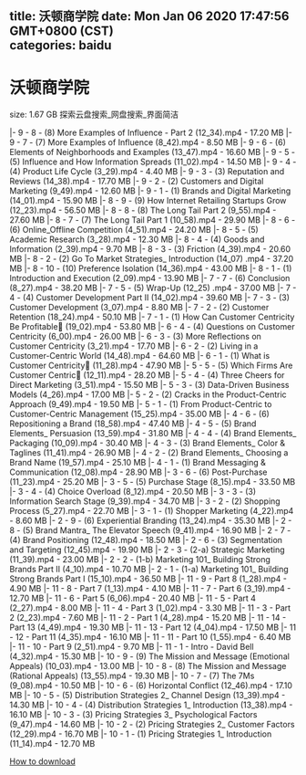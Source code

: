 
title: 沃顿商学院
date: Mon Jan 06 2020 17:47:56 GMT+0800 (CST)    
categories: baidu
---

# 沃顿商学院
size: 1.67 GB
 探索云盘搜索_网盘搜索_界面简洁
 
|- 9 - 8 - (8) More Examples of Influence - Part 2 (12_34).mp4 - 17.20 MB
|- 9 - 7 - (7) More Examples of Influence (8_42).mp4 - 8.50 MB
|- 9 - 6 - (6) Elements of Neighborhoods and Examples (13_47).mp4 - 16.60 MB
|- 9 - 5 - (5)  Influence and How Information Spreads (11_02).mp4 - 14.50 MB
|- 9 - 4 - (4) Product Life Cycle (3_29).mp4 - 4.40 MB
|- 9 - 3 - (3) Reputation and Reviews (14_38).mp4 - 17.70 MB
|- 9 - 2 - (2) Customers and Digital Marketing (9_49).mp4 - 12.60 MB
|- 9 - 1 - (1) Brands and Digital Marketing (14_01).mp4 - 15.90 MB
|- 8 - 9 - (9) How Internet Retailing Startups Grow (12_23).mp4 - 56.50 MB
|- 8 - 8 - (8) The Long Tail Part 2 (9_55).mp4 - 27.60 MB
|- 8 - 7 - (7) The Long Tail Part 1 (10_58).mp4 - 29.90 MB
|- 8 - 6 - (6) Online_Offline Competition (4_51).mp4 - 24.20 MB
|- 8 - 5 - (5) Academic Research (3_28).mp4 - 12.30 MB
|- 8 - 4 - (4) Goods and Information (2_39).mp4 - 9.70 MB
|- 8 - 3 - (3) Friction (4_39).mp4 - 20.60 MB
|- 8 - 2 - (2) Go To Market Strategies_ Introduction (14_07) .mp4 - 37.20 MB
|- 8 - 10 - (10) Preference Isolation (14_36).mp4 - 43.00 MB
|- 8 - 1 - (1) Introduction and Execution (2_09).mp4 - 13.90 MB
|- 7 - 7 - (6) Conclusion (8_27).mp4 - 38.20 MB
|- 7 - 5 - (5) Wrap-Up (12_25) .mp4 - 37.00 MB
|- 7 - 4 - (4) Customer Development Part II (14_02).mp4 - 39.60 MB
|- 7 - 3 - (3) Customer Development (3_07).mp4 - 8.80 MB
|- 7 - 2 - (2) Customer Retention (18_24).mp4 - 50.10 MB
|- 7 - 1 - (1) How Can Customer Centricity Be Profitable (19_02).mp4 - 53.80 MB
|- 6 - 4 - (4) Questions on Customer Centricity (6_00).mp4 - 26.00 MB
|- 6 - 3 - (3) More Reflections on Customer Centricity (3_21).mp4 - 17.70 MB
|- 6 - 2 - (2) Living in a Customer-Centric World (14_48).mp4 - 64.60 MB
|- 6 - 1 - (1) What is Customer Centricity (11_28).mp4 - 47.90 MB
|- 5 - 5 - (5) Which Firms Are Customer Centric (12_11).mp4 - 28.20 MB
|- 5 - 4 - (4) Three Cheers for Direct Marketing (3_51).mp4 - 15.50 MB
|- 5 - 3 - (3) Data-Driven Business Models (4_26).mp4 - 17.00 MB
|- 5 - 2 - (2) Cracks in the Product-Centric Approach (9_49).mp4 - 19.50 MB
|- 5 - 1 - (1) From Product-Centric to Customer-Centric Management (15_25).mp4 - 35.00 MB
|- 4 - 6 - (6) Repositioning a Brand (18_58).mp4 - 47.40 MB
|- 4 - 5 - (5) Brand Elements_ Persuasion (13_59).mp4 - 31.80 MB
|- 4 - 4 - (4) Brand Elements_ Packaging (10_09).mp4 - 30.40 MB
|- 4 - 3 - (3) Brand Elements_ Color & Taglines (11_41).mp4 - 26.90 MB
|- 4 - 2 - (2) Brand Elements_ Choosing a Brand Name (19_57).mp4 - 25.10 MB
|- 4 - 1 - (1) Brand Messaging & Communication (12_08).mp4 - 28.90 MB
|- 3 - 6 - (6) Post-Purchase (11_23).mp4 - 25.20 MB
|- 3 - 5 - (5) Purchase Stage (8_15).mp4 - 33.50 MB
|- 3 - 4 - (4) Choice Overload (8_12).mp4 - 20.50 MB
|- 3 - 3 - (3) Information Search Stage (9_39).mp4 - 34.70 MB
|- 3 - 2 - (2) Shopping Process (5_27).mp4 - 22.70 MB
|- 3 - 1 - (1) Shopper Marketing (4_22).mp4 - 8.60 MB
|- 2 - 9 - (6) Experiential Branding (13_24).mp4 - 35.30 MB
|- 2 - 8 - (5) Brand Mantra_ The Elevator Speech (9_41).mp4 - 16.90 MB
|- 2 - 7 - (4) Brand Positioning (12_48).mp4 - 18.50 MB
|- 2 - 6 - (3) Segmentation and Targeting (12_45).mp4 - 19.90 MB
|- 2 - 3 - (2-a) Strategic Marketing (11_39).mp4 - 23.00 MB
|- 2 - 2 - (1-b) Marketing 101_ Building Strong Brands Part II (4_10).mp4 - 10.70 MB
|- 2 - 1 - (1-a) Marketing 101_ Building Strong Brands Part I (15_10).mp4 - 36.50 MB
|- 11 - 9 - Part 8 (1_28).mp4 - 4.90 MB
|- 11 - 8 - Part 7 (1_13).mp4 - 4.10 MB
|- 11 - 7 - Part 6 (3_19).mp4 - 12.70 MB
|- 11 - 6 - Part 5 (6_06).mp4 - 20.40 MB
|- 11 - 5 - Part 4 (2_27).mp4 - 8.00 MB
|- 11 - 4 - Part 3 (1_02).mp4 - 3.30 MB
|- 11 - 3 - Part 2 (2_23).mp4 - 7.60 MB
|- 11 - 2 - Part 1 (4_28).mp4 - 15.20 MB
|- 11 - 14 - Part 13 (4_49).mp4 - 19.30 MB
|- 11 - 13 - Part 12 (4_04).mp4 - 17.50 MB
|- 11 - 12 - Part 11 (4_35).mp4 - 16.10 MB
|- 11 - 11 - Part 10 (1_55).mp4 - 6.40 MB
|- 11 - 10 - Part 9 (2_51).mp4 - 9.70 MB
|- 11 - 1 - Intro - David Bell (4_32).mp4 - 15.30 MB
|- 10 - 9 - (9) The Mission and Message (Emotional Appeals) (10_03).mp4 - 13.00 MB
|- 10 - 8 - (8) The Mission and Message (Rational Appeals) (13_55).mp4 - 19.30 MB
|- 10 - 7 - (7) The 7Ms (9_08).mp4 - 10.50 MB
|- 10 - 6 - (6) Horizontal Conflict (12_46).mp4 - 17.10 MB
|- 10 - 5 - (5) Distribution Strategies 2_ Channel Design (13_39).mp4 - 14.30 MB
|- 10 - 4 - (4) Distribution Strategies 1_ Introduction (13_38).mp4 - 16.10 MB
|- 10 - 3 - (3) Pricing Strategies 3_ Psychological Factors (9_47).mp4 - 14.60 MB
|- 10 - 2 - (2) Pricing Strategies 2_ Customer Factors (12_29).mp4 - 16.70 MB
|- 10 - 1 - (1) Pricing Strategies 1_ Introduction (11_14).mp4 - 12.70 MB

[How to download](https://bpcam.bemobtrk.com/go/2ceec3aa-1ca2-46d6-b9ff-aaa5c184517c?jno=1570)